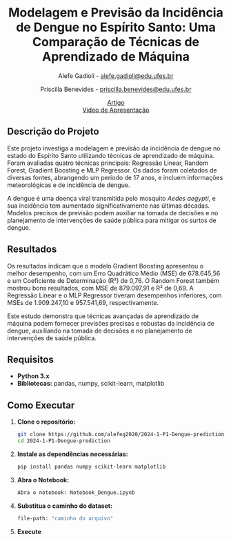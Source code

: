 <div align="center">
<h1> Modelagem e Previsão da Incidência de Dengue no Espírito Santo: Uma Comparação de Técnicas de Aprendizado de Máquina</h1>

<!-- <--!span><font size="5", > Efficient and Robust 2D-to-BEV Representation Learning via Geometry-guided Kernel Transformer
</font></span> -->

Alefe Gadioli - alefe.gadioli@edu.ufes.br

Priscilla Benevides - priscilla.benevides@edu.ufes.br
<!-- <a href="https://scholar.google.com/citations?user=pCY-bikAAAAJ&hl=zh-CN">Jinwei Yuan</a> -->
<div><a href="https://github.com/alefeg2020/2024-1-P1-Dengue-prediction/blob/main/1%C2%AA_Projeto_Intelige%CC%82ncia_Computacional_em_Sau%CC%81de-1.pdf)"> Artigo </a> </div> 

<div><a href="https://github.com/alefeg2020/2024-1-P1-Dengue-prediction/blob/main/1%C2%AA_Projeto_Intelige%CC%82ncia_Computacional_em_Sau%CC%81de-1.pdf)"> Video de Apresentação </a> </div> 

</div>

## Descrição do Projeto

Este projeto investiga a modelagem e previsão da incidência de dengue no estado do Espírito Santo utilizando técnicas de aprendizado de máquina. Foram avaliadas quatro técnicas principais: Regressão Linear, Random Forest, Gradient Boosting e MLP Regressor. Os dados foram coletados de diversas fontes, abrangendo um período de 17 anos, e incluem informações meteorológicas e de incidência de dengue.

A dengue é uma doença viral transmitida pelo mosquito *Aedes aegypti*, e sua incidência tem aumentado significativamente nas últimas décadas. Modelos precisos de previsão podem auxiliar na tomada de decisões e no planejamento de intervenções de saúde pública para mitigar os surtos de dengue.

## Resultados

Os resultados indicam que o modelo Gradient Boosting apresentou o melhor desempenho, com um Erro Quadrático Médio (MSE) de 678.645,56 e um Coeficiente de Determinação (R²) de 0,76. O Random Forest também mostrou bons resultados, com MSE de 879.097,91 e R² de 0,69. A Regressão Linear e o MLP Regressor tiveram desempenhos inferiores, com MSEs de 1.909.247,10 e 957.541,69, respectivamente.

Este estudo demonstra que técnicas avançadas de aprendizado de máquina podem fornecer previsões precisas e robustas da incidência de dengue, auxiliando na tomada de decisões e no planejamento de intervenções de saúde pública.

## Requisitos

- **Python 3.x**
- **Bibliotecas:** pandas, numpy, scikit-learn, matplotlib

## Como Executar

1. **Clone o repositório:**
    ```bash
    git clone https://github.com/alefeg2020/2024-1-P1-Dengue-prediction.git
    cd 2024-1-P1-Dengue-prediction
    ```

2. **Instale as dependências necessárias:**
    ```bash
    pip install pandas numpy scikit-learn matplotlib
    ```

3. **Abra o Notebook:**
    ```bash
    Abra o notebook: Notebook_Dengue.ipynb
    ```
  
4. **Substitua o caminho do dataset:**
    ```bash
    file-path: "caminho do arquivo"
    ```
5. **Execute**

